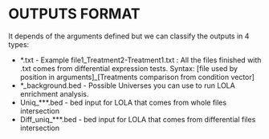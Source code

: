 # OUTPUTS FORMAT #
It depends of the arguments defined but we can classify the outputs in 4 types:

- *.txt - Example file1_Treatment2-Treatment1.txt : All the files finished with .txt comes from differential expression tests. Syntax: [file used by position in arguments]_[Treatments comparison from condition vector]
- *_background.bed - Possible Universes you can use to run LOLA enrichment analysis. 
- Uniq_***.bed - bed input for LOLA that comes from whole files intersection
- Diff_uniq_***.bed - bed input for LOLA that comes from differential files intersection



